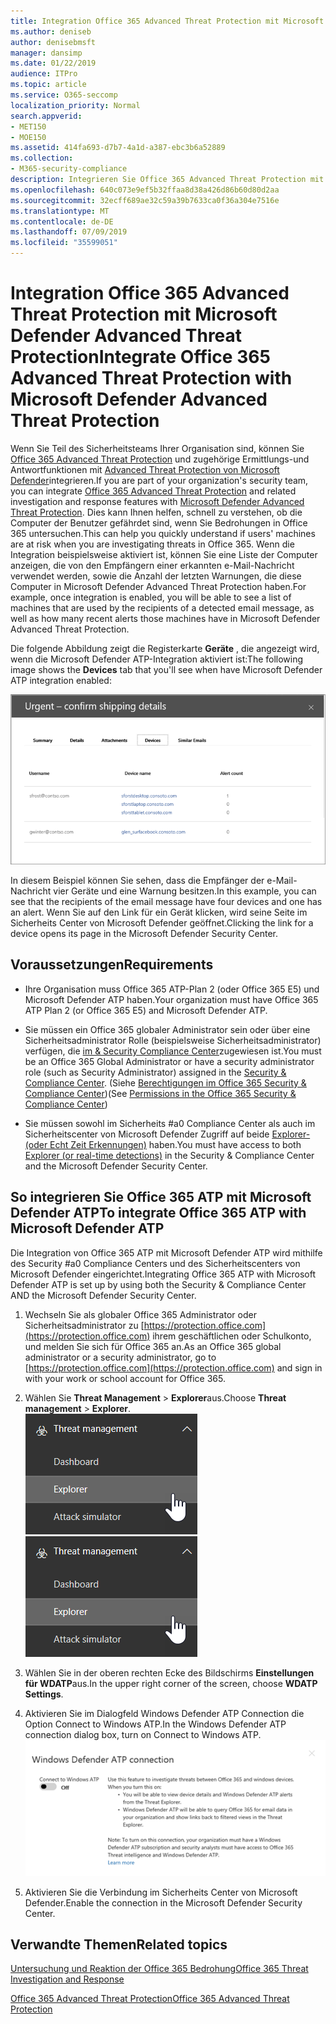 ```yaml
---
title: Integration Office 365 Advanced Threat Protection mit Microsoft Defender Advanced Threat Protection
ms.author: deniseb
author: denisebmsft
manager: dansimp
ms.date: 01/22/2019
audience: ITPro
ms.topic: article
ms.service: O365-seccomp
localization_priority: Normal
search.appverid:
- MET150
- MOE150
ms.assetid: 414fa693-d7b7-4a1d-a387-ebc3b6a52889
ms.collection:
- M365-security-compliance
description: Integrieren Sie Office 365 Advanced Threat Protection mit Microsoft Defender Advanced Threat Protection, um detaillierte Informationen zur Bedrohungs Verwaltung zu erhalten.
ms.openlocfilehash: 640c073e9ef5b32ffaa8d38a426d86b60d80d2aa
ms.sourcegitcommit: 32ecff689ae32c59a39b7633ca0f36a304e7516e
ms.translationtype: MT
ms.contentlocale: de-DE
ms.lasthandoff: 07/09/2019
ms.locfileid: "35599051"
---
```

# <a name="integrate-office-365-advanced-threat-protection-with-microsoft-defender-advanced-threat-protection"></a><span data-ttu-id="66795-103">Integration Office 365 Advanced Threat Protection mit Microsoft Defender Advanced Threat Protection</span><span class="sxs-lookup"><span data-stu-id="66795-103">Integrate Office 365 Advanced Threat Protection with Microsoft Defender Advanced Threat Protection</span></span>

<span data-ttu-id="66795-104">Wenn Sie Teil des Sicherheitsteams Ihrer Organisation sind, können Sie [Office 365 Advanced Threat Protection](office-365-atp.md) und zugehörige Ermittlungs-und Antwortfunktionen mit [Advanced Threat Protection von Microsoft Defender](https://docs.microsoft.com/windows/security/threat-protection/microsoft-defender-atp/microsoft-defender-advanced-threat-protection)integrieren.</span><span class="sxs-lookup"><span data-stu-id="66795-104">If you are part of your organization's security team, you can integrate [Office 365 Advanced Threat Protection](office-365-atp.md) and related investigation and response features with [Microsoft Defender Advanced Threat Protection](https://docs.microsoft.com/windows/security/threat-protection/microsoft-defender-atp/microsoft-defender-advanced-threat-protection).</span></span> <span data-ttu-id="66795-105">Dies kann Ihnen helfen, schnell zu verstehen, ob die Computer der Benutzer gefährdet sind, wenn Sie Bedrohungen in Office 365 untersuchen.</span><span class="sxs-lookup"><span data-stu-id="66795-105">This can help you quickly understand if users' machines are at risk when you are investigating threats in Office 365.</span></span> <span data-ttu-id="66795-106">Wenn die Integration beispielsweise aktiviert ist, können Sie eine Liste der Computer anzeigen, die von den Empfängern einer erkannten e-Mail-Nachricht verwendet werden, sowie die Anzahl der letzten Warnungen, die diese Computer in Microsoft Defender Advanced Threat Protection haben.</span><span class="sxs-lookup"><span data-stu-id="66795-106">For example, once integration is enabled, you will be able to see a list of machines that are used by the recipients of a detected email message, as well as how many recent alerts those machines have in Microsoft Defender Advanced Threat Protection.</span></span>
  
<span data-ttu-id="66795-107">Die folgende Abbildung zeigt die Registerkarte **Geräte** , die angezeigt wird, wenn die Microsoft Defender ATP-Integration aktiviert ist:</span><span class="sxs-lookup"><span data-stu-id="66795-107">The following image shows the **Devices** tab that you'll see when have Microsoft Defender ATP integration enabled:</span></span>
  
![Wenn Microsoft Defender ATP aktiviert ist, können Sie eine Liste der Computer mit Warnungen anzeigen.](media/fec928ea-8f0c-44d7-80b9-a2e0a8cd4e89.PNG)
  
<span data-ttu-id="66795-109">In diesem Beispiel können Sie sehen, dass die Empfänger der e-Mail-Nachricht vier Geräte und eine Warnung besitzen.</span><span class="sxs-lookup"><span data-stu-id="66795-109">In this example, you can see that the recipients of the email message have four devices and one has an alert.</span></span> <span data-ttu-id="66795-110">Wenn Sie auf den Link für ein Gerät klicken, wird seine Seite im Sicherheits Center von Microsoft Defender geöffnet.</span><span class="sxs-lookup"><span data-stu-id="66795-110">Clicking the link for a device opens its page in the Microsoft Defender Security Center.</span></span>
  
## <a name="requirements"></a><span data-ttu-id="66795-111">Voraussetzungen</span><span class="sxs-lookup"><span data-stu-id="66795-111">Requirements</span></span>

- <span data-ttu-id="66795-112">Ihre Organisation muss Office 365 ATP-Plan 2 (oder Office 365 E5) und Microsoft Defender ATP haben.</span><span class="sxs-lookup"><span data-stu-id="66795-112">Your organization must have Office 365 ATP Plan 2 (or Office 365 E5) and Microsoft Defender ATP.</span></span>
    
- <span data-ttu-id="66795-113">Sie müssen ein Office 365 globaler Administrator sein oder über eine Sicherheitsadministrator Rolle (beispielsweise Sicherheitsadministrator) verfügen, die [im &amp; Security Compliance Center](https://protection.office.com)zugewiesen ist.</span><span class="sxs-lookup"><span data-stu-id="66795-113">You must be an Office 365 Global Administrator or have a security administrator role (such as Security Administrator) assigned in the [Security &amp; Compliance Center](https://protection.office.com).</span></span> <span data-ttu-id="66795-114">(Siehe [Berechtigungen im Office 365 Security &amp; Compliance Center](permissions-in-the-security-and-compliance-center.md))</span><span class="sxs-lookup"><span data-stu-id="66795-114">(See [Permissions in the Office 365 Security &amp; Compliance Center](permissions-in-the-security-and-compliance-center.md))</span></span>
    
- <span data-ttu-id="66795-115">Sie müssen sowohl im Sicherheits #a0 Compliance Center als auch im Sicherheitscenter von Microsoft Defender Zugriff auf beide [Explorer-(oder Echt Zeit Erkennungen)](threat-explorer.md) haben.</span><span class="sxs-lookup"><span data-stu-id="66795-115">You must have access to both [Explorer (or real-time detections)](threat-explorer.md) in the Security & Compliance Center and the Microsoft Defender Security Center.</span></span>
    
## <a name="to-integrate-office-365-atp-with-microsoft-defender-atp"></a><span data-ttu-id="66795-116">So integrieren Sie Office 365 ATP mit Microsoft Defender ATP</span><span class="sxs-lookup"><span data-stu-id="66795-116">To integrate Office 365 ATP with Microsoft Defender ATP</span></span>

<span data-ttu-id="66795-117">Die Integration von Office 365 ATP mit Microsoft Defender ATP wird mithilfe des Security #a0 Compliance Centers und des Sicherheitscenters von Microsoft Defender eingerichtet.</span><span class="sxs-lookup"><span data-stu-id="66795-117">Integrating Office 365 ATP with Microsoft Defender ATP is set up by using both the Security & Compliance Center AND the Microsoft Defender Security Center.</span></span>
  
1. <span data-ttu-id="66795-118">Wechseln Sie als globaler Office 365 Administrator oder Sicherheitsadministrator zu [https://protection.office.com](https://protection.office.com) ihrem geschäftlichen oder Schulkonto, und melden Sie sich für Office 365 an.</span><span class="sxs-lookup"><span data-stu-id="66795-118">As an Office 365 global administrator or a security administrator, go to [https://protection.office.com](https://protection.office.com) and sign in with your work or school account for Office 365.</span></span>
    
2. <span data-ttu-id="66795-119">Wählen Sie **Threat Management** \> **Explorer**aus.</span><span class="sxs-lookup"><span data-stu-id="66795-119">Choose **Threat management** \> **Explorer**.</span></span><br><span data-ttu-id="66795-120">![Explorer im Menü "Threat Management"](media/ThreatMgmt-Explorer-nav.png)</span><span class="sxs-lookup"><span data-stu-id="66795-120">![Explorer in Threat Management menu](media/ThreatMgmt-Explorer-nav.png)</span></span><br>
    
3. <span data-ttu-id="66795-121">Wählen Sie in der oberen rechten Ecke des Bildschirms **Einstellungen für WDATP**aus.</span><span class="sxs-lookup"><span data-stu-id="66795-121">In the upper right corner of the screen, choose **WDATP Settings**.</span></span>
    
4. <span data-ttu-id="66795-122">Aktivieren Sie im Dialogfeld Windows Defender ATP Connection die Option Connect to Windows ATP.</span><span class="sxs-lookup"><span data-stu-id="66795-122">In the Windows Defender ATP connection dialog box, turn on Connect to Windows ATP.</span></span><br>![Microsoft Defender ATP-Verbindung](media/Explorer-WDATPConnection-dialog.png)<br>
    
5. <span data-ttu-id="66795-124">Aktivieren Sie die Verbindung im Sicherheits Center von Microsoft Defender.</span><span class="sxs-lookup"><span data-stu-id="66795-124">Enable the connection in the Microsoft Defender Security Center.</span></span>

  
## <a name="related-topics"></a><span data-ttu-id="66795-125">Verwandte Themen</span><span class="sxs-lookup"><span data-stu-id="66795-125">Related topics</span></span>

[<span data-ttu-id="66795-126">Untersuchung und Reaktion der Office 365 Bedrohung</span><span class="sxs-lookup"><span data-stu-id="66795-126">Office 365 Threat Investigation and Response</span></span>](office-365-ti.md)
  
[<span data-ttu-id="66795-127">Office 365 Advanced Threat Protection</span><span class="sxs-lookup"><span data-stu-id="66795-127">Office 365 Advanced Threat Protection</span></span>](office-365-atp.md)
  

